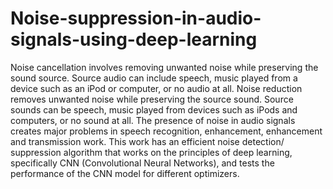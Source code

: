 # Noise-suppression-in-audio-signals-using-deep-learning
Noise cancellation involves removing unwanted noise while preserving the sound source. Source audio can include speech, music played from a device such as an iPod or computer, or no audio at all. Noise reduction removes unwanted noise while preserving the source sound. Source sounds can be speech, music played from devices such as iPods and computers, or no sound at all. The presence of noise in audio signals creates major problems in speech recognition, enhancement, enhancement and transmission work. This work has an efficient noise detection/ suppression algorithm that works on the principles of deep learning, specifically CNN (Convolutional Neural Networks), and tests the performance of the CNN model for different optimizers.
